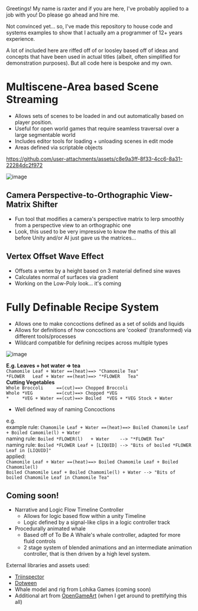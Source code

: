 Greetings! My name is raxter and if you are here, I've probably applied to a job with you! Do please go ahead and hire me.

Not convinced yet... so, I've made this repository to house code and systems examples to show that I actually am a programmer of 12+ years experience. 

A lot of included here are riffed off of or loosley based off of ideas and concepts that have been used in actual titles (albeit, often simplified for demonstration purposes). But all code here is bespoke and my own.

Multiscene-Area based Scene Streaming
===
  - Allows sets of scenes to be loaded in and out automatically based on player position. 
  - Useful for open world games that require seamless traversal over a large segmentable world
  - Includes editor tools for loading + unloading scenes in edit mode
  - Areas defined via scriptable objects

https://github.com/user-attachments/assets/c8e9a3ff-8f33-4cc6-8a31-22284dc2f972

![image](https://github.com/user-attachments/assets/c762084c-d1c1-4d2c-bbd7-1d37fdaa0240)


Camera Perspective-to-Orthographic View-Matrix Shifter
---
  - Fun tool that modifies a camera's perspective matrix to lerp smoothly from a perspective view to an orthographic one
  - Look, this used to be very impressive to know the maths of this all before Unity and/or AI just gave us the matrices...
    
Vertex Offset Wave Effect
---
  - Offsets a vertex by a height based on 3 material defined sine waves
  - Calculates normal of surfaces via gradient
  - Working on the Low-Poly look... it's coming 

Fully Definable Recipe System
===
  - Allows one to make concoctions defined as a set of solids and liquids
  - Allows for definitions of how concoctions are 'cooked' (transformed) via different tools/processes
  - Wildcard compatible for defining recipes across multiple types
    
![image](https://github.com/user-attachments/assets/6f546412-05f1-4e56-ab6e-0fc52fc2f546)

**E.g. Leaves + hot water => tea**\
`Chamomile Leaf + Water ==(heat)==> "Chamomile Tea"`\
`*FLOWER   Leaf + Water ==(heat)==> "*FLOWER   Tea"`\
**Cutting Vegetables**\
`Whole Broccoli     ==(cut)==> Chopped Broccoli`\
`Whole *VEG         ==(cut)==> Chopped *VEG`\
`*     *VEG + Water ==(cut)==> Boiled  *VEG + *VEG Stock + Water`

- Well defined way of naming Concoctions

e.g.\
example rule: `Chamomile Leaf + Water ==(heat)==> Boiled Chamomile Leaf + Boiled Camomile(l) + Water`\
naming rule: `Boiled *FLOWER(l)   + Water    --> "*FLOWER Tea"`\
naming rule: `Boiled *FLOWER Leaf + [LIQUID] --> "Bits of boiled *FLOWER Leaf in [LIQUID]"`\
applied:\
`Chamomile Leaf + Water ==(heat)==> Boiled Chamomile Leaf + Boiled Chamomile(l)`\
`Boiled Chamomile Leaf + Boiled Chamomile(l) + Water --> "Bits of boiled Chamomile Leaf in Chamomile Tea"`
      


Coming soon!
---
- Narrative and Logic Flow Timeline Controller
  - Allows for logic based flow within a unity Timeline
  - Logic defined by a signal-like clips in a logic controller track
- Procedurally animated whale
  - Based off of To Be A Whale's whale controller, adapted for more fluid controls
  - 2 stage system of blended animations and an intermediate animation controller, that is then driven by a high level system.

External libraries and assets used:
 - [Triinspector](https://github.com/codewriter-packages/Tri-Inspector)
 - [Dotween](https://dotween.demigiant.com/)
 - Whale model and rig from Lohika Games (coming soon)
 - Additional art from [OpenGameArt](https://opengameart.org/) (when I get around to prettifying this all)

